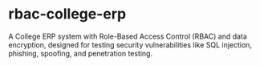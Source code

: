# rbac-college-erp
A College ERP system with Role-Based Access Control (RBAC) and data encryption, designed for testing security vulnerabilities like SQL injection, phishing, spoofing, and penetration testing.
